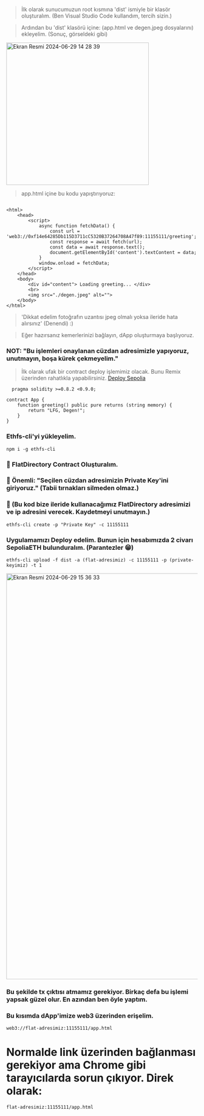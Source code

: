 > İlk olarak sunucumuzun root kısmına 'dist' ismiyle bir klasör oluşturalım. (Ben Visual Studio Code kullandım, tercih sizin.)



> Ardından bu 'dist' klasörü içine: (app.html ve degen.jpeg dosyalarını) ekleyelim. (Sonuç, görseldeki gibi)



<img width="375" alt="Ekran Resmi 2024-06-29 14 28 39" src="https://github.com/kaplanbitcoin1/EthStorage-dApp-Tasks/assets/98455323/ceabe228-0b2a-4a24-9e59-7ecdf968d367">



> app.html içine bu kodu yapıştırıyoruz:



```shell

<html>
    <head>
        <script>
            async function fetchData() {
                const url = 'web3://0xf14e64285Db115D3711cC5320B37264708A47f89:11155111/greeting';
                const response = await fetch(url);
                const data = await response.text();
                document.getElementById('content').textContent = data;
            }
            window.onload = fetchData;
        </script>
    </head>
    <body>
        <div id="content"> Loading greeting... </div>
        <br>
        <img src="./degen.jpeg" alt="">
    </body>
</html>

```


> 'Dikkat edelim fotoğrafın uzantısı jpeg olmalı yoksa ileride hata alırsınız' (Denendi) :)


> Eğer hazırsanız kemerlerinizi bağlayın, dApp oluşturmaya başlıyoruz.

  
### NOT: "Bu işlemleri onaylanan cüzdan adresimizle yapıyoruz, unutmayın, boşa kürek çekmeyelim."


> İlk olarak ufak bir contract deploy işlemimiz olacak. Bunu Remix üzerinden rahatlıkla yapabilirsiniz. [Deploy Sepolia](https://remix.ethereum.org/)

  
```shell
  pragma solidity >=0.8.2 <0.9.0;

contract App {
    function greeting() public pure returns (string memory) {
        return "LFG, Degen!";
    }
}
```

### Ethfs-cli'yi yükleyelim.

```shell
npm i -g ethfs-cli
```


###  🐅  FlatDirectory Contract Oluşturalım.


###  🐅  Önemli: "Seçilen cüzdan adresimizin Private Key'ini giriyoruz." (Tabii tırnakları silmeden olmaz.)

###  🐅  (Bu kod bize ileride kullanacağımız FlatDirectory adresimizi ve ip adresini verecek. Kaydetmeyi unutmayın.) 


```console
ethfs-cli create -p "Private Key" -c 11155111
```


### Uygulamamızı Deploy edelim. Bunun için hesabımızda 2 civarı SepoliaETH bulunduralım. (Parantezler 😁)

```console
ethfs-cli upload -f dist -a (flat-adresimiz) -c 11155111 -p (private-keyimiz) -t 1
```


<img width="1069" alt="Ekran Resmi 2024-06-29 15 36 33" src="https://github.com/kaplanbitcoin1/EthStorage-dApp-Tasks/assets/98455323/7b1cdd8c-eb19-4c12-9922-690792d4b17e">

### Bu şekilde tx çıktısı atmamız gerekiyor. Birkaç defa bu işlemi yapsak güzel olur. En azından ben öyle yaptım.


### Bu kısımda dApp'imize web3 üzerinden erişelim. 

```console
web3://flat-adresimiz:11155111/app.html
```

# Normalde link üzerinden bağlanması gerekiyor ama Chrome gibi tarayıcılarda sorun çıkıyor. Direk olarak: 

```console
flat-adresimiz:11155111/app.html
```
